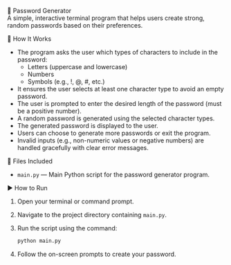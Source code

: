 🎯 Password Generator  
    A simple, interactive terminal program that helps users create strong, random passwords based on their preferences.

📌 How It Works  
- The program asks the user which types of characters to include in the password:  
  - Letters (uppercase and lowercase)  
  - Numbers  
  - Symbols (e.g., !, @, #, etc.)  
- It ensures the user selects at least one character type to avoid an empty password.  
- The user is prompted to enter the desired length of the password (must be a positive number).  
- A random password is generated using the selected character types.  
- The generated password is displayed to the user.  
- Users can choose to generate more passwords or exit the program.  
- Invalid inputs (e.g., non-numeric values or negative numbers) are handled gracefully with clear error messages.

📁 Files Included  
- `main.py` — Main Python script for the password generator program.

▶️ How to Run  
1. Open your terminal or command prompt.  
2. Navigate to the project directory containing `main.py`.  
3. Run the script using the command:

   ```bash
   python main.py
   
4. Follow the on-screen prompts to create your password.
    


